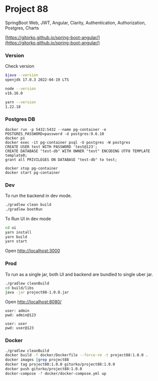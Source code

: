 # Project 88

SpringBoot Web, JWT, Angular, Clarity, Authentication, Authorization, Postgres, Charts

[https://gitorko.github.io/spring-boot-angular/](https://gitorko.github.io/spring-boot-angular/)

### Version

Check version

```bash
$java --version
openjdk 17.0.3 2022-04-19 LTS

node --version
v16.16.0

yarn --version
1.22.18
```

### Postgres DB

```
docker run -p 5432:5432 --name pg-container -e POSTGRES_PASSWORD=password -d postgres:9.6.10
docker ps
docker exec -it pg-container psql -U postgres -W postgres
CREATE USER test WITH PASSWORD 'test@123';
CREATE DATABASE "test-db" WITH OWNER "test" ENCODING UTF8 TEMPLATE template0;
grant all PRIVILEGES ON DATABASE "test-db" to test;

docker stop pg-container
docker start pg-container
```

### Dev

To run the backend in dev mode.

```bash
./gradlew clean build
./gradlew bootRun
```

To Run UI in dev mode

```bash
cd ui
yarn install
yarn build
yarn start
```

Open [http://localhost:3000](http://localhost:3000)

### Prod

To run as a single jar, both UI and backend are bundled to single uber jar.

```bash
./gradlew cleanBuild
cd build/libs
java -jar project88-1.0.0.jar
```

Open [http://localhost:8080/](http://localhost:8080/)

```
user: admin
pwd: admin@123

user: user
pwd: user@123
```

### Docker

```bash
./gradlew cleanBuild
docker build -f docker/Dockerfile --force-rm -t project88:1.0.0 .
docker images |grep project88
docker tag project88:1.0.0 gitorko/project88:1.0.0
docker push gitorko/project88:1.0.0
docker-compose -f docker/docker-compose.yml up 
```
